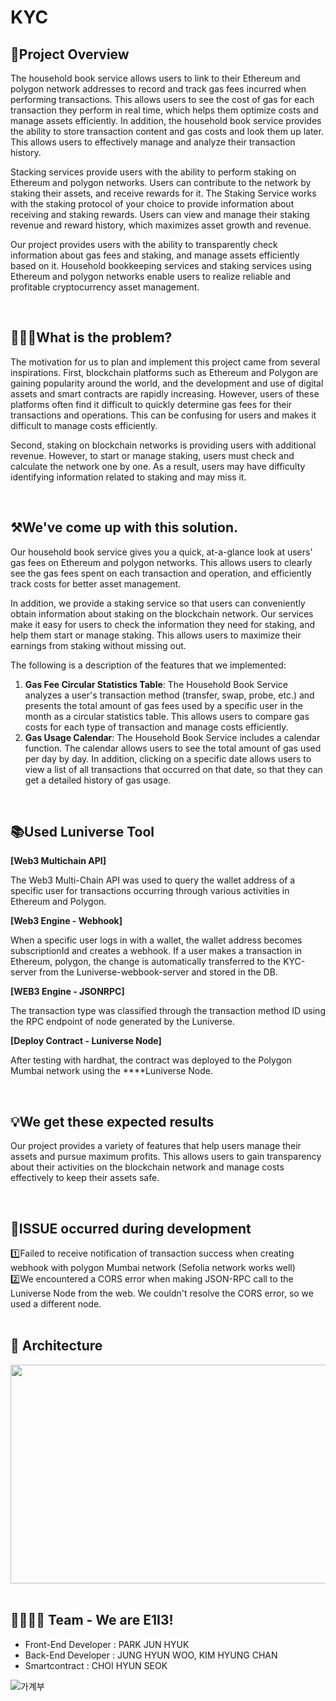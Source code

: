 # KYC
**<h2>💎Project Overview</h2>**

 The household book service allows users to link to their Ethereum and polygon network addresses to record and track gas fees incurred when performing transactions. This allows users to see the cost of gas for each transaction they perform in real time, which helps them optimize costs and manage assets efficiently. In addition, the household book service provides the ability to store transaction content and gas costs and look them up later. This allows users to effectively manage and analyze their transaction history.

 Stacking services provide users with the ability to perform staking on Ethereum and polygon networks. Users can contribute to the network by staking their assets, and receive rewards for it. The Staking Service works with the staking protocol of your choice to provide information about receiving and staking rewards. Users can view and manage their staking revenue and reward history, which maximizes asset growth and revenue.

 Our project provides users with the ability to transparently check information about gas fees and staking, and manage assets efficiently based on it. Household bookkeeping services and staking services using Ethereum and polygon networks enable users to realize reliable and profitable cryptocurrency asset management.

<br />
<h2>💁🏻‍♂️What is the problem?</h2>

 The motivation for us to plan and implement this project came from several inspirations. First, blockchain platforms such as Ethereum and Polygon are gaining popularity around the world, and the development and use of digital assets and smart contracts are rapidly increasing. However, users of these platforms often find it difficult to quickly determine gas fees for their transactions and operations. This can be confusing for users and makes it difficult to manage costs efficiently.

 Second, staking on blockchain networks is providing users with additional revenue. However, to start or manage staking, users must check and calculate the network one by one. As a result, users may have difficulty identifying information related to staking and may miss it.

<br />
<h2>⚒️We've come up with this solution.</h2>

Our household book service gives you a quick, at-a-glance look at users' gas fees on Ethereum and polygon networks. This allows users to clearly see the gas fees spent on each transaction and operation, and efficiently track costs for better asset management.

In addition, we provide a staking service so that users can conveniently obtain information about staking on the blockchain network. Our services make it easy for users to check the information they need for staking, and help them start or manage staking. This allows users to maximize their earnings from staking without missing out.

The following is a description of the features that we implemented:

1. **Gas Fee Circular Statistics Table**: The Household Book Service analyzes a user's transaction method (transfer, swap, probe, etc.) and presents the total amount of gas fees used by a specific user in the month as a circular statistics table. This allows users to compare gas costs for each type of transaction and manage costs efficiently.
2. **Gas Usage Calendar**: The Household Book Service includes a calendar function. The calendar allows users to see the total amount of gas used per day by day. In addition, clicking on a specific date allows users to view a list of all transactions that occurred on that date, so that they can get a detailed history of gas usage.

<br />
<h2>📚Used Luniverse Tool</h2>

**[Web3 Multichain API]**

The Web3 Multi-Chain API was used to query the wallet address of a specific user for transactions occurring through various activities in Ethereum and Polygon.

**[Web3 Engine - Webhook]**

When a specific user logs in with a wallet, the wallet address becomes subscriptionId and creates a webhook. If a user makes a transaction in Ethereum, polygon, the change is automatically transferred to the KYC-server from the Luniverse-webbook-server and stored in the DB.

**[WEB3 Engine - JSONRPC]**

The transaction type was classified through the transaction method ID using the RPC endpoint of node generated by the Luniverse.

**[Deploy Contract - Luniverse Node]**

After testing with hardhat, the contract was deployed to the Polygon Mumbai network using the ****Luniverse Node.

<br />
<h2>💡We get these expected results</h2>

 Our project provides a variety of features that help users manage their assets and pursue maximum profits. This allows users to gain transparency about their activities on the blockchain network and manage costs effectively to keep their assets safe.

<br />
<h2>🚨ISSUE occurred during development</h2>
1️⃣Failed to receive notification of transaction success when creating webhook with polygon Mumbai network (Sefolia network works well)
<br />
2️⃣We encountered a CORS error when making JSON-RPC call to the Luniverse Node from the web. We couldn't resolve the CORS error, so we used a different node.
<br /><br />

<h2>🎨 Architecture</h2>
<img src="https://github.com/Stray-Dogs-E1I3/KYC_Front-end/assets/89543695/1b16ffcb-ca75-461d-b8b4-057d4ce9b19f" width="550px" height="350px" />
<br /><br />

<h2>👨‍👨‍👦‍👦 Team - We are E1I3!</h2>

- Front-End Developer : PARK JUN HYUK
- Back-End Developer : JUNG HYUN WOO, KIM HYUNG CHAN
- Smartcontract : CHOI HYUN SEOK


![가계부](https://github.com/Stray-Dogs-E1I3/KYC_Back_End/assets/84958769/c804cdb7-8ca7-454c-ae70-1d91e130e59c)
